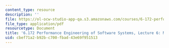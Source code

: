```yaml
---
content_type: resource
description: ''
file: https://ol-ocw-studio-app-qa.s3.amazonaws.com/courses/6-172-performance-engineering-of-software-systems-fall-2018/cbef71a2b92bc700fbad43e69f951513_MIT6_172F18_lec6.pdf
file_type: application/pdf
resourcetype: Document
title: '6.172 Performance Engineering of Software Systems, Lecture 6: Multicore Programming'
uid: cbef71a2-b92b-c700-fbad-43e69f951513
---
```

